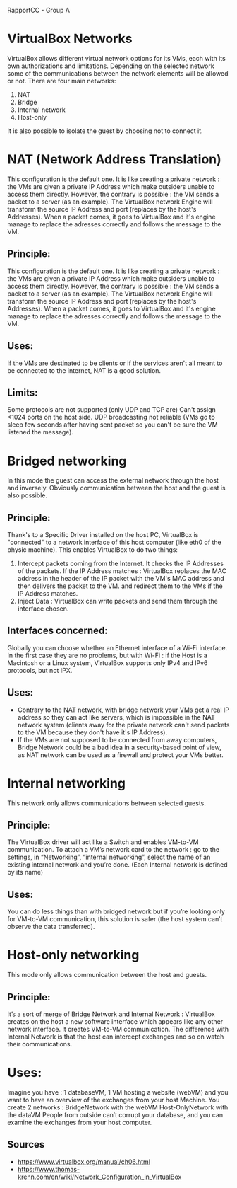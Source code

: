 RapportCC - Group A
# VirtualBox Networks
VirtualBox allows different virtual network options for its VMs, each with its own authorizations and limitations. Depending on the selected network some of the communications between the network elements will be allowed or not.
There are four main networks:
1. NAT
2. Bridge
3. Internal network
4. Host-only  

It is also possible to isolate the guest by choosing not to connect it.

# NAT (Network  Address Translation)
This configuration is the default one. It is like creating a private network : the VMs are given a private IP Address which make outsiders unable to access them directly. However, the contrary is possible : the VM sends a packet to a server (as an example). The VirtualBox network Engine will transform the source IP Address and port (replaces by the host's Addresses). When a packet comes, it goes to VirtualBox and it's engine manage to replace the adresses correctly and follows the message to the VM.

  ## Principle:
This configuration is the default one. It is like creating a private network : the VMs are given a private IP Address which make outsiders unable to access them directly. However, the contrary is possible : the VM sends a packet to a server (as an example). The VirtualBox network Engine will transform the source IP Address and port (replaces by the host's Addresses). When a packet comes, it goes to VirtualBox and it's engine manage to replace the adresses correctly and follows the message to the VM.
  
  ## Uses:
If the VMs are destinated to be clients or if the services aren't all meant to be connected to the internet, NAT is a good solution.
  
  ## Limits:
Some protocols are not supported (only UDP and TCP are)
Can't assign <1024 ports on the host side.
UDP broadcasting not reliable (VMs go to sleep few seconds after having sent packet so you can't be sure the VM listened the message).


# Bridged networking
In this mode the guest can access the external network through the host and inversely. Obviously communication between the host and the guest is also possible.

  ## Principle:
Thank's to a Specific Driver installed on the host PC, VirtualBox is "connected" to a network interface of this host computer (like eth0 of the physic machine). This enables VirtualBox to do two things:
1. Intercept packets coming from the Internet. It checks the IP Addresses of the packets. If the IP Address matches : VirtualBox replaces the MAC address in the header of the IP packet with the VM's MAC address and then delivers the packet to the VM.
and redirect them to the VMs if the IP Address matches. 
2. Inject Data : VirtualBox can write packets and send them through the interface chosen.

  ## Interfaces concerned: 
Globally you can choose whether an Ethernet interface of a Wi-Fi interface. In the first case they are no problems, but with Wi-Fi : if the Host is a Macintosh or a Linux system, VirtualBox supports only IPv4 and IPv6 protocols, but not IPX.

  ## Uses:
* Contrary to the NAT network, with bridge network your VMs get a real IP address so they can act like servers, which is impossible in the NAT network system (clients away for the private network can't send packets to the VM because they don't have it's IP Address).
* If the VMs are not supposed to be connected from away computers, Bridge Network could be a bad idea in a security-based point of view, as NAT network can be used as a firewall and protect your VMs better. 


# Internal networking
This network only allows communications between selected guests.

  ## Principle:
The VirtualBox driver will act like a Switch and enables VM-to-VM communication. To attach a VM’s network card to the network : go to the settings, in “Networking”, “internal networking”, select the name of an existing internal network and you’re done. (Each Internal network is defined by its name)

  ## Uses:
You can do less things than with bridged network but if you’re looking only for VM-to-VM communication, this solution is safer (the host system can’t observe the data transferred).


# Host-only networking
This mode only allows communication between the host and guests.

  ## Principle:
It’s a sort of merge of Bridge Network and Internal Network :
VirtualBox creates on the host a new software interface which appears like any other network interface.
It creates VM-to-VM communication. The difference with Internal Network is that the host can intercept exchanges and so on watch their communications.  
  # Uses:
Imagine you have : 1 databaseVM, 1 VM hosting a website (webVM) and you want to have an overview of the exchanges from your host Machine. You create 2 networks :
 BridgeNetwork with the webVM
Host-OnlyNetwork with the dataVM
People from outside can’t corrupt your database, and you can examine the exchanges from your host computer.

  ## Sources
- https://www.virtualbox.org/manual/ch06.html
- https://www.thomas-krenn.com/en/wiki/Network_Configuration_in_VirtualBox
